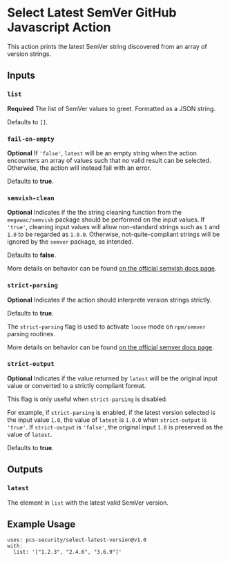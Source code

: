 # Select Latest SemVer GitHub Javascript Action

This action prints the latest SemVer string discovered from an array of version strings.

## Inputs

### `list`

**Required** The list of SemVer values to greet. Formatted as a JSON string. 

Defaults to `[]`.

### `fail-on-empty`

**Optional** If `'false'`, `latest` will be an empty string when the action encounters an array of values such that no valid result can be selected. Otherwise, the action will instead fail with an error.

Defaults to **true**.

### `semvish-clean`

**Optional** Indicates if the the string cleaning function from the `megawac/semvish` package should be performed on the input values. 
If `'true'`, cleaning input values will allow non-standard strings such as `1` and `1.0` to be regarded as `1.0.0`. Otherwise, not-quite-compliant strings will be ignored by the `semver` package, as intended.

Defaults to **false**.

More details on behavior can be found [on the official semvish docs page](https://www.npmjs.com/package/semvish).

### `strict-parsing`

**Optional** Indicates if the action should interprete version strings strictly. 

Defaults to **true**.

The `strict-parsing` flag is used to activate `loose` mode on `npm/semver` parsing routines.

More details on behavior can be found [on the official semver docs page](https://docs.npmjs.com/cli/v6/using-npm/semver#functions).

### `strict-output`

**Optional** Indicates if the value returned by `latest` will be the original input value or converted to a strictly compliant format.

This flag is only useful when `strict-parsing` is disabled.

For example, if `strict-parsing` is enabled, if the latest version selected is the input value `1.0`, the value of `latest` is `1.0.0` when `strict-output` is `'true'`. If `strict-output` is `'false'`, the original input `1.0` is preserved as the value of `latest`.

Defaults to **true**.


## Outputs

### `latest`

The element in `list` with the latest valid SemVer version.

## Example Usage

```
uses: pcs-security/select-latest-version@v1.0
with:
  list: '["1.2.3", "2.4.6", "3.6.9"]'
```